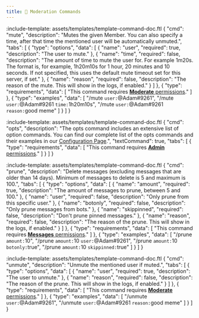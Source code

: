 ```yaml
---
title: 🔨 Moderation Commands
---
```


:include-template: assets/templates/template-command-doc.ftl {
"cmd": "mute",
"description": "Mutes the given Member. You can also specify a time, after that time the mentioned user will be automatically unmuted.",
"tabs": [
{
"type": "options",
"data": [
{
"name": "user",
"required": true,
"description": "The user to mute."
},
{
"name": "time",
"required": false,
"description": "The amount of time to mute the user for. For example 1m20s. The format is, for example, 1h20m10s for 1 hour, 20 minutes and 10 seconds. If not specified, this uses the default mute timeout set for this server, if set."
},
{
"name": "reason",
"required": false,
"description": "The reason of the mute. This will show in the logs, if enabled."
}
]
},
{
"type": "requirements",
"data": [
"This command requires [**Moderate** permissions](commands/permissions#intro)."
]
},
{
"type": "examples",
"data": [
"/mute `user:`@Adam#9261",
"/mute `user:`@Adam#9261 `time:`1h20m10s",
"/mute `user:`@Adam#9261 `reason:`good meme"
]
}
]
}

:include-template: assets/templates/template-command-doc.ftl {
"cmd": "opts",
"description": "The opts command includes an extensive list of option commands. You can find our complete list of the opts commands and their examples in our [Configuration Page](basics/server-configuration).",
"textCommand": true,
"tabs": [
{
"type": "requirements",
"data": [
"This command requires [**Admin** permissions](commands/permissions#intro)."
]
}
]
}

:include-template: assets/templates/template-command-doc.ftl {
"cmd": "prune",
"description": "Delete messages (excluding messages that are older than 14 days). Minimum of messages to delete is 5 and maximum is 100.",
"tabs": [
{
"type": "options",
"data": [
{
"name": "amount",
"required": true,
"description": "The amount of messages to prune, between 5 and 100."
},
{
"name": "user",
"required": false,
"description": "Only prune from this specific user."
},
{
"name": "botonly",
"required": false,
"description": "Only prune messages from bots."
},
{
"name": "skippinned",
"required": false,
"description": "Don't prune pinned messages."
},
{
"name": "reason",
"required": false,
"description": "The reason of the prune. This will show in the logs, if enabled."
}
]
},
{
"type": "requirements",
"data": [
"This command requires [**Messages** permissions](commands/permissions#intro)."
]
},
{
"type": "examples",
"data": [
"/prune `amount:`10",
"/prune `amount:`10 `user:`@Adam#9261",
"/prune `amount:`10 `botonly:`true",
"/prune `amount:`10 `skippinned:`true"
]
}
]
}

:include-template: assets/templates/template-command-doc.ftl {
"cmd": "unmute",
"description": "Unmute the mentioned user if muted.",
"tabs": [
{
"type": "options",
"data": [
{
"name": "user",
"required": true,
"description": "The user to unmute."
},
{
"name": "reason",
"required": false,
"description": "The reason of the prune. This will show in the logs, if enabled."
}
]
},
{
"type": "requirements",
"data": [
"This command requires [**Moderate** permissions](commands/permissions#intro)."
]
},
{
"type": "examples",
"data": [
"/unmute `user:`@Adam#9261",
"/unmute `user:`@Adam#9261 `reason:`good meme"
]
}
]
}

